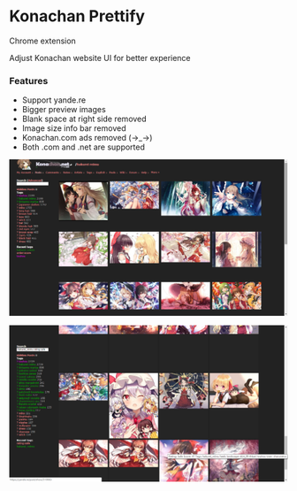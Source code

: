 # Konachan Prettify

Chrome extension

Adjust Konachan website UI for better experience

### Features
- Support yande.re
- Bigger preview images
- Blank space at right side removed
- Image size info bar removed
- Konachan.com ads removed (→_→)
- Both .com and .net are supported

![](https://raw.githubusercontent.com/isncg/.img/master/konachan-prettify/1.png)

![](https://raw.githubusercontent.com/isncg/.img/master/konachan-prettify/2.png)

